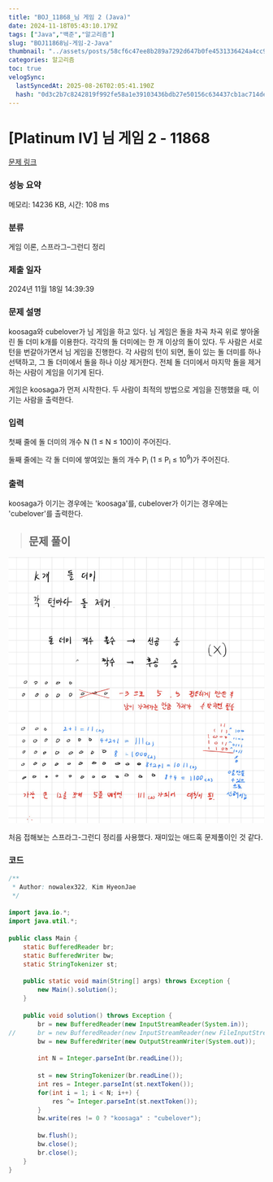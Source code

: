 ```yaml
---
title: "BOJ_11868_님 게임 2 (Java)"
date: 2024-11-18T05:43:10.179Z
tags: ["Java","백준","알고리즘"]
slug: "BOJ11868님-게임-2-Java"
thumbnail: "../assets/posts/58cf6c47ee8b289a7292d647b0fe4531336424a4cc916587cf0691fc3bb0cd43.png"
categories: 알고리즘
toc: true
velogSync:
  lastSyncedAt: 2025-08-26T02:05:41.190Z
  hash: "0d3c2b7c8242819f992fe58a1e39103436bdb27e50156c634437cb1ac714de85"
---
```


# [Platinum IV] 님 게임 2 - 11868 

[문제 링크](https://www.acmicpc.net/problem/11868) 

### 성능 요약

메모리: 14236 KB, 시간: 108 ms

### 분류

게임 이론, 스프라그–그런디 정리

### 제출 일자

2024년 11월 18일 14:39:39

### 문제 설명

<p>koosaga와 cubelover가 님 게임을 하고 있다. 님 게임은 돌을 차곡 차곡 위로 쌓아올린 돌 더미 k개를 이용한다. 각각의 돌 더미에는 한 개 이상의 돌이 있다. 두 사람은 서로 턴을 번갈아가면서 님 게임을 진행한다. 각 사람의 턴이 되면, 돌이 있는 돌 더미를 하나 선택하고, 그 돌 더미에서 돌을 하나 이상 제거한다. 전체 돌 더미에서 마지막 돌을 제거하는 사람이 게임을 이기게 된다. </p>

<p>게임은 koosaga가 먼저 시작한다. 두 사람이 최적의 방법으로 게임을 진행했을 때, 이기는 사람을 출력한다.</p>

### 입력 

 <p>첫째 줄에 돌 더미의 개수 N (1 ≤ N ≤ 100)이 주어진다.</p>

<p>둘째 줄에는 각 돌 더미에 쌓여있는 돌의 개수 P<sub>i</sub> (1 ≤ P<sub>i</sub> ≤ 10<sup>9</sup>)가 주어진다.</p>

### 출력 

 <p>koosaga가 이기는 경우에는 'koosaga'를, cubelover가 이기는 경우에는 'cubelover'를 출력한다.</p>

>## 문제 풀이

![](/assets/posts/58cf6c47ee8b289a7292d647b0fe4531336424a4cc916587cf0691fc3bb0cd43.png)

처음 접해보는 스프라그-그런디 정리를 사용했다. 재미있는 애드혹 문제풀이인 것 같다.

### 코드
```java
/**
 * Author: nowalex322, Kim HyeonJae
 */

import java.io.*;
import java.util.*;

public class Main {
	static BufferedReader br;
	static BufferedWriter bw;
	static StringTokenizer st;

	public static void main(String[] args) throws Exception {
		new Main().solution();
	}

	public void solution() throws Exception {
		br = new BufferedReader(new InputStreamReader(System.in));
//		br = new BufferedReader(new InputStreamReader(new FileInputStream("input.txt")));
		bw = new BufferedWriter(new OutputStreamWriter(System.out));

		int N = Integer.parseInt(br.readLine());
		
		st = new StringTokenizer(br.readLine());
		int res = Integer.parseInt(st.nextToken());
		for(int i = 1; i < N; i++) {
			res ^= Integer.parseInt(st.nextToken());
		}
		bw.write(res != 0 ? "koosaga" : "cubelover");
		
		bw.flush();
		bw.close();
		br.close();
	}
}
```